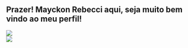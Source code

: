 ## Prazer! Mayckon Rebecci aqui, seja muito bem vindo ao meu perfil!

<div>
  <a href="https://github.com/mayckonrebecci/">
   <img src="https://github-readme-stats.vercel.app/api?username=mayckonrebecci&theme=dracula&show_icons=true&(https://github.com/mayckonrebecci/)"/><br>
   <img src="https://github-readme-stats.vercel.app/api/top-langs/?username=mayckonrebecci&hide=html&layout=compact&theme=dracula&(https://github.com/mayckonrebecci/"/>  
</div>

<!-- - 👋 Hi, I’m @mayckonrebecci
- 👀 I’m interested in ...
- 🌱 I’m currently learning ...
- 💞️ I’m looking to collaborate on ...
- 📫 How to reach me ... -->

<!---
mayckonrebecci/mayckonrebecci is a ✨ special ✨ repository because its `README.md` (this file) appears on your GitHub profile.
You can click the Preview link to take a look at your changes.
--->
